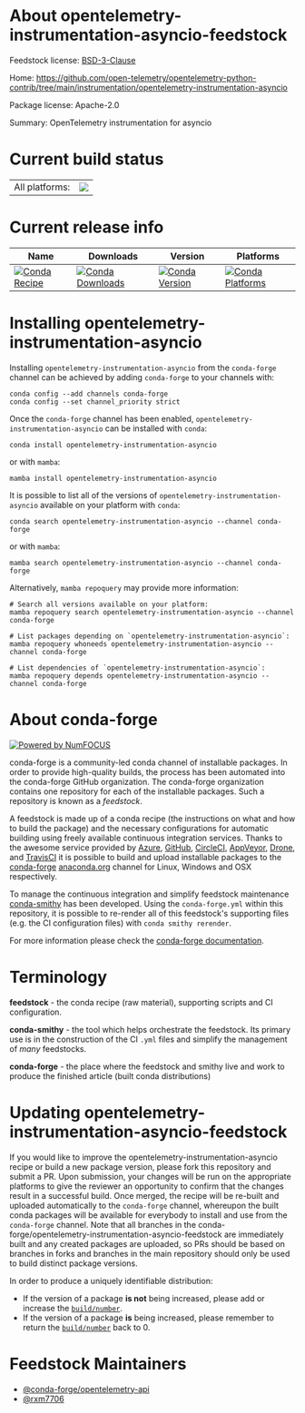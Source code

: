 About opentelemetry-instrumentation-asyncio-feedstock
=====================================================

Feedstock license: [BSD-3-Clause](https://github.com/conda-forge/opentelemetry-instrumentation-asyncio-feedstock/blob/main/LICENSE.txt)

Home: https://github.com/open-telemetry/opentelemetry-python-contrib/tree/main/instrumentation/opentelemetry-instrumentation-asyncio

Package license: Apache-2.0

Summary: OpenTelemetry instrumentation for asyncio

Current build status
====================


<table><tr><td>All platforms:</td>
    <td>
      <a href="https://dev.azure.com/conda-forge/feedstock-builds/_build/latest?definitionId=26303&branchName=main">
        <img src="https://dev.azure.com/conda-forge/feedstock-builds/_apis/build/status/opentelemetry-instrumentation-asyncio-feedstock?branchName=main">
      </a>
    </td>
  </tr>
</table>

Current release info
====================

| Name | Downloads | Version | Platforms |
| --- | --- | --- | --- |
| [![Conda Recipe](https://img.shields.io/badge/recipe-opentelemetry--instrumentation--asyncio-green.svg)](https://anaconda.org/conda-forge/opentelemetry-instrumentation-asyncio) | [![Conda Downloads](https://img.shields.io/conda/dn/conda-forge/opentelemetry-instrumentation-asyncio.svg)](https://anaconda.org/conda-forge/opentelemetry-instrumentation-asyncio) | [![Conda Version](https://img.shields.io/conda/vn/conda-forge/opentelemetry-instrumentation-asyncio.svg)](https://anaconda.org/conda-forge/opentelemetry-instrumentation-asyncio) | [![Conda Platforms](https://img.shields.io/conda/pn/conda-forge/opentelemetry-instrumentation-asyncio.svg)](https://anaconda.org/conda-forge/opentelemetry-instrumentation-asyncio) |

Installing opentelemetry-instrumentation-asyncio
================================================

Installing `opentelemetry-instrumentation-asyncio` from the `conda-forge` channel can be achieved by adding `conda-forge` to your channels with:

```
conda config --add channels conda-forge
conda config --set channel_priority strict
```

Once the `conda-forge` channel has been enabled, `opentelemetry-instrumentation-asyncio` can be installed with `conda`:

```
conda install opentelemetry-instrumentation-asyncio
```

or with `mamba`:

```
mamba install opentelemetry-instrumentation-asyncio
```

It is possible to list all of the versions of `opentelemetry-instrumentation-asyncio` available on your platform with `conda`:

```
conda search opentelemetry-instrumentation-asyncio --channel conda-forge
```

or with `mamba`:

```
mamba search opentelemetry-instrumentation-asyncio --channel conda-forge
```

Alternatively, `mamba repoquery` may provide more information:

```
# Search all versions available on your platform:
mamba repoquery search opentelemetry-instrumentation-asyncio --channel conda-forge

# List packages depending on `opentelemetry-instrumentation-asyncio`:
mamba repoquery whoneeds opentelemetry-instrumentation-asyncio --channel conda-forge

# List dependencies of `opentelemetry-instrumentation-asyncio`:
mamba repoquery depends opentelemetry-instrumentation-asyncio --channel conda-forge
```


About conda-forge
=================

[![Powered by
NumFOCUS](https://img.shields.io/badge/powered%20by-NumFOCUS-orange.svg?style=flat&colorA=E1523D&colorB=007D8A)](https://numfocus.org)

conda-forge is a community-led conda channel of installable packages.
In order to provide high-quality builds, the process has been automated into the
conda-forge GitHub organization. The conda-forge organization contains one repository
for each of the installable packages. Such a repository is known as a *feedstock*.

A feedstock is made up of a conda recipe (the instructions on what and how to build
the package) and the necessary configurations for automatic building using freely
available continuous integration services. Thanks to the awesome service provided by
[Azure](https://azure.microsoft.com/en-us/services/devops/), [GitHub](https://github.com/),
[CircleCI](https://circleci.com/), [AppVeyor](https://www.appveyor.com/),
[Drone](https://cloud.drone.io/welcome), and [TravisCI](https://travis-ci.com/)
it is possible to build and upload installable packages to the
[conda-forge](https://anaconda.org/conda-forge) [anaconda.org](https://anaconda.org/)
channel for Linux, Windows and OSX respectively.

To manage the continuous integration and simplify feedstock maintenance
[conda-smithy](https://github.com/conda-forge/conda-smithy) has been developed.
Using the ``conda-forge.yml`` within this repository, it is possible to re-render all of
this feedstock's supporting files (e.g. the CI configuration files) with ``conda smithy rerender``.

For more information please check the [conda-forge documentation](https://conda-forge.org/docs/).

Terminology
===========

**feedstock** - the conda recipe (raw material), supporting scripts and CI configuration.

**conda-smithy** - the tool which helps orchestrate the feedstock.
                   Its primary use is in the construction of the CI ``.yml`` files
                   and simplify the management of *many* feedstocks.

**conda-forge** - the place where the feedstock and smithy live and work to
                  produce the finished article (built conda distributions)


Updating opentelemetry-instrumentation-asyncio-feedstock
========================================================

If you would like to improve the opentelemetry-instrumentation-asyncio recipe or build a new
package version, please fork this repository and submit a PR. Upon submission,
your changes will be run on the appropriate platforms to give the reviewer an
opportunity to confirm that the changes result in a successful build. Once
merged, the recipe will be re-built and uploaded automatically to the
`conda-forge` channel, whereupon the built conda packages will be available for
everybody to install and use from the `conda-forge` channel.
Note that all branches in the conda-forge/opentelemetry-instrumentation-asyncio-feedstock are
immediately built and any created packages are uploaded, so PRs should be based
on branches in forks and branches in the main repository should only be used to
build distinct package versions.

In order to produce a uniquely identifiable distribution:
 * If the version of a package **is not** being increased, please add or increase
   the [``build/number``](https://docs.conda.io/projects/conda-build/en/latest/resources/define-metadata.html#build-number-and-string).
 * If the version of a package **is** being increased, please remember to return
   the [``build/number``](https://docs.conda.io/projects/conda-build/en/latest/resources/define-metadata.html#build-number-and-string)
   back to 0.

Feedstock Maintainers
=====================

* [@conda-forge/opentelemetry-api](https://github.com/orgs/conda-forge/teams/opentelemetry-api/)
* [@rxm7706](https://github.com/rxm7706/)

